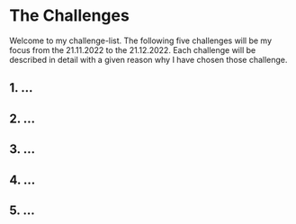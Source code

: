 # The Challenges

Welcome to my challenge-list. The following five challenges will be my focus from the 21.11.2022 to the 21.12.2022. Each
challenge will be described in detail with a given reason why I have chosen those challenge.

## 1. ...

## 2. ...

## 3. ...

## 4. ...

## 5. ...